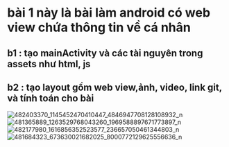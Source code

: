 # bài 1 này là bài làm android có web view chứa thông tin về cá nhân 
## b1 : tạo mainActivity và các tài nguyên trong assets như html, js
## b2 : tạo layout gồm web view,ảnh, video, link git, và tính toán cho bài
![482403370_1145452470410447_4846947708128108932_n](https://github.com/user-attachments/assets/69a3fefc-74a0-4fb5-8a5e-fdef9c3eced4)
![481365889_1263529768043260_1969588897671773897_n](https://github.com/user-attachments/assets/e8ac2d07-0fd1-4279-8b47-faf7c4fe04dd)
![482177980_1616856352523577_236657050461344803_n](https://github.com/user-attachments/assets/6dfbda43-3bb2-4dc1-95f2-090d40c7fa64)
![481684323_673630021682025_8000772129625556636_n](https://github.com/user-attachments/assets/5d4ce448-f439-46bc-ac9f-d5b68d568bc7)
